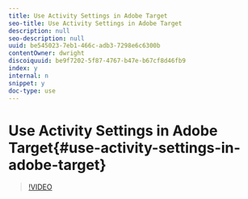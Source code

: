 ```yaml
---
title: Use Activity Settings in Adobe Target
seo-title: Use Activity Settings in Adobe Target
description: null
seo-description: null
uuid: be545023-7eb1-466c-adb3-7298e6c6300b
contentOwner: dwright
discoiquuid: be9f7202-5f87-4767-b47e-b67cf8d46fb9
index: y
internal: n
snippet: y
doc-type: use
---
```


# Use Activity Settings in Adobe Target{#use-activity-settings-in-adobe-target}

>[!VIDEO](https://video.tv.adobe.com/v/17381/?quality=12)

